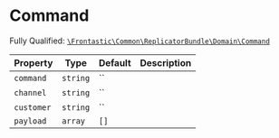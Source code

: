 #  Command

Fully Qualified: [`\Frontastic\Common\ReplicatorBundle\Domain\Command`](../../../../src/php/ReplicatorBundle/Domain/Command.php)



Property|Type|Default|Description
--------|----|-------|-----------
`command`|`string`|``|
`channel`|`string`|``|
`customer`|`string`|``|
`payload`|`array`|`[]`|

